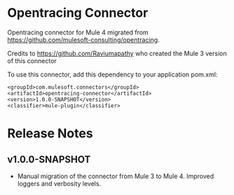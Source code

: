 # Opentracing Connector

Opentracing connector for Mule 4 migrated from https://github.com/mulesoft-consulting/opentracing.

Credits to https://github.com/Raviumapathy who created the Mule 3 version of this connector


To use this connector, add this dependency to your application pom.xml:

```
<groupId>com.mulesoft.connectors</groupId>
<artifactId>opentracing-connector</artifactId>
<version>1.0.0-SNAPSHOT</version>
<classifier>mule-plugin</classifier>
```

# Release Notes
## v1.0.0-SNAPSHOT
- Manual migration of the connector from Mule 3 to Mule 4. Improved loggers and verbosity levels. 